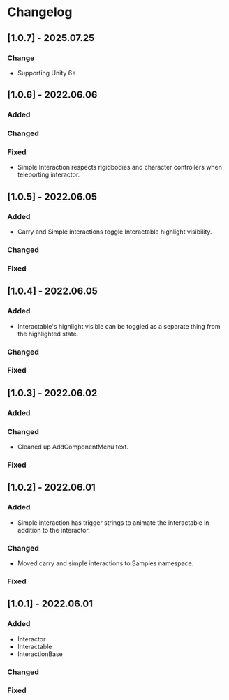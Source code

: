 # Changelog

## [1.0.7] - 2025.07.25

### Change

- Supporting Unity 6+.

## [1.0.6] - 2022.06.06

### Added

### Changed

### Fixed

* Simple Interaction respects rigidbodies and character controllers when teleporting interactor.

## [1.0.5] - 2022.06.05

### Added

* Carry and Simple interactions toggle Interactable highlight visibility.

### Changed

### Fixed

## [1.0.4] - 2022.06.05

### Added

* Interactable's highlight visible can be toggled as a separate thing from the highlighted state.

### Changed

### Fixed

## [1.0.3] - 2022.06.02

### Added

### Changed

* Cleaned up AddComponentMenu text.

### Fixed

## [1.0.2] - 2022.06.01

### Added

* Simple interaction has trigger strings to animate the interactable in addition to the interactor.

### Changed

* Moved carry and simple interactions to Samples namespace.

### Fixed

## [1.0.1] - 2022.06.01

### Added

* Interactor
* Interactable
* InteractionBase

### Changed

### Fixed
